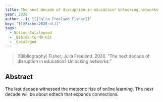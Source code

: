 ```yaml
---
title: The next decade of disruption in education? Unlocking networks
year: 2020
author - 1: "[[Julia Freeland Fisher]]"
key: "[[@Fisher2020-nl]]"
tags:
  - Notion-Catalogued
  - _BibTex-to-MD-Git
  - _Cataloged
---
```


> [!Bibliography]
> Fisher, Julia Freeland. 2020. “The next decade of disruption in education? Unlocking networks.” 

## Abstract
The last decade witnessed the meteoric rise of online learning. The next decade will be about edtech that expands connections.